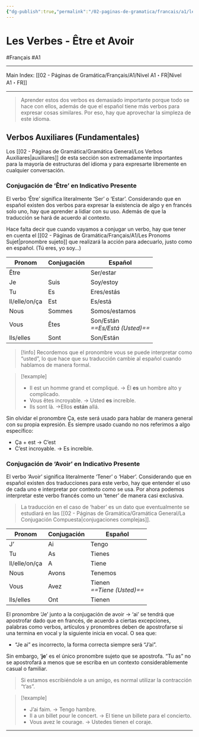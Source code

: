 ```yaml
---
{"dg-publish":true,"permalink":"/02-paginas-de-gramatica/francais/a1/les-verbes-etre-et-avoir/"}
---
```


# Les Verbes - Être et Avoir
#Français #A1
___
Main Index: [[02 - Páginas de Gramática/Français/A1/Nivel A1・FR\|Nivel A1・FR]]
___
>Aprender estos dos verbos es demasiado importante porque todo se hace con ellos, además de que el español tiene más verbos para expresar cosas similares. Por eso, hay que aprovechar la simpleza de este idioma.

## Verbos Auxiliares (Fundamentales)
Los [[02 - Páginas de Gramática/Gramática General/Los Verbos Auxiliares\|auxiliares]] de esta sección son extremadamente importantes para la mayoría de estructuras del idioma y para expresarte libremente en cualquier conversación.

### Conjugación de ‘Être’ en Indicativo Presente
El verbo ‘Être’ significa literalmente ‘Ser’ o ‘Estar’. Considerando que en español existen dos verbos para expresar la existencia de algo y en francés solo uno, hay que aprender a lidiar con su uso. Además de que la traducción se hará de acuerdo al contexto.

Hace falta decir que cuando vayamos a conjugar un verbo, hay que tener en cuenta el [[02 - Páginas de Gramática/Français/A1/Les Pronoms Sujet\|pronombre sujeto]] que realizará la acción para adecuarlo, justo como en español. (Tú eres, yo soy…)

| Pronom        | Conjugación | Español                               |
| ------------- | ----------- | ------------------------------------- |
| Être          |             | Ser/estar                             |
| Je            | Suis        | Soy/estoy                             |
| Tu            | Es          | Eres/estás                            |
| Il/elle/on/ça | Est         | Es/está                               |
| Nous          | Sommes      | Somos/estamos                         |
| Vous          | Êtes        | Son/Están   <br>_==Es/Está (Usted)==_ |
| Ils/elles     | Sont        | Son/Están                             |

> [!info] 
> Recordemos que el pronombre vous se puede interpretar como “usted”, lo que hace que su traducción cambie al español cuando hablamos de manera formal.

> [!example] 
> - Il est un homme grand et compliqué. → Él **es** un hombre alto y complicado.
> - Vous êtes incroyable. → Usted **es** increíble.
> - Ils sont là. →Ellos **están** allá.

Sin olvidar el pronombre Ça, este será usado para hablar de manera general con su propia expresión. Es siempre usado cuando no nos referimos a algo específico:
- Ça + est → C’est
- C’est incroyable. → Es increíble.

### Conjugación de ‘Avoir’ en Indicativo Presente
El verbo ‘Avoir’ significa literalmente ‘Tener’ o ‘Haber’. Considerando que en español existen dos traducciones para este verbo, hay que entender el uso de cada uno e interpretar por contexto como se usa. Por ahora podemos interpretar este verbo francés como un ‘tener’ de manera casi exclusiva.
> La traducción en el caso de ‘haber’ es un dato que eventualmente se estudiará en las [[02 - Páginas de Gramática/Gramática General/La Conjugación Compuesta\|conjugaciones complejas]].

| Pronom        | Conjugación | Español                         |
| ------------- | ----------- | ------------------------------- |
| J’            | Ai          | Tengo                           |
| Tu            | As          | Tienes                          |
| Il/elle/on/ça | A           | Tiene                           |
| Nous          | Avons       | Tenemos                         |
| Vous          | Avez        | Tienen  <br>_==Tiene (Usted)==_ |
| Ils/elles     | Ont         | Tienen                          |
El pronombre ‘Je’ junto a la conjugación de avoir → ‘ai’ se tendrá que apostrofar dado que en francés, de acuerdo a ciertas excepciones, palabras como verbos, artículos y pronombres deben de apostrofarse si una termina en vocal y la siguiente inicia en vocal. O sea que:
- “Je ai” es incorrecto, la forma correcta siempre será “J’ai”.

Sin embargo, ‘**je**’ es el único pronombre sujeto que se apostrofa. “Tu as” no se apostrofará a menos que se escriba en un contexto considerablemente casual o familiar.
> Si estamos escribiéndole a un amigo, es normal utilizar la contracción “t’as”.


> [!example] 
> - J’ai faim. → Tengo hambre.
> - Il a un billet pour le concert. → El tiene un billete para el concierto.
> - Vous avez le courage. → Ustedes tienen el coraje.




___
